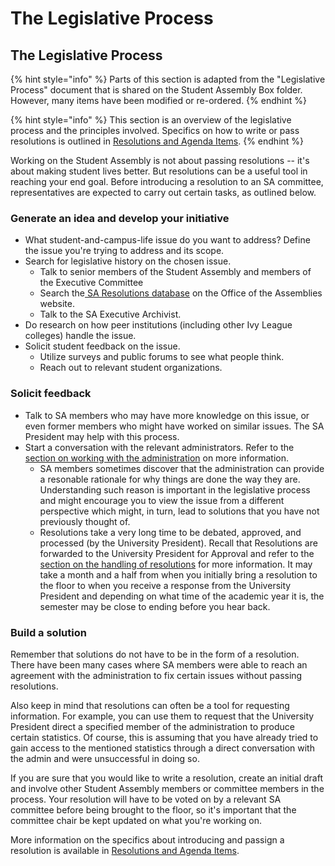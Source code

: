 # The Legislative Process

## The Legislative Process

{% hint style="info" %}
Parts of this section is adapted from the "Legislative Process" document that is shared on the Student Assembly Box folder. However, many items have been modified or re-ordered.
{% endhint %}

{% hint style="info" %}
This section is an overview of the legislative process and the principles involved. Specifics on how to write or pass resolutions is outlined in [Resolutions and Agenda Items](resolutions-and-agenda-items.md).
{% endhint %}

Working on the Student Assembly is not about passing resolutions -- it's about making student lives better. But resolutions can be a useful tool in reaching your end goal.  Before introducing a resolution to an SA committee, representatives are expected to carry out certain tasks, as outlined below. 

### Generate an idea and develop your initiative

* What student-and-campus-life issue do you want to address? Define the issue you're trying to address and its scope.
* Search for legislative history on the chosen issue.
  * Talk to senior members of the Student Assembly and members of the Executive Committee
  * Search the[ SA Resolutions database](https://assembly.cornell.edu/resolutions?field_assembly_name_target_id=7) on the Office of the Assemblies website.
  * Talk to the SA Executive Archivist.
* Do research on how peer institutions \(including other Ivy League colleges\) handle the issue.
* Solicit student feedback on the issue.
  * Utilize surveys and public forums to see what people think.
  * Reach out to relevant student organizations.

### Solicit feedback

* Talk to SA members who may have more knowledge on this issue, or even former members who might have worked on similar issues. The SA President may help with this process.
* Start a conversation with the relevant administrators. Refer to the [section on working with the administration](../assembly-operations/working-with-the-administration.md) on more information.
  * SA members sometimes discover that the administration can provide a resonable rationale for why things are done the way they are. Understanding such reason is important in the legislative process and might encourage you to view the issue from a different perspective which might, in turn, lead to solutions that you have not previously thought of.
  * Resolutions take a very long time to be debated, approved, and processed \(by the University President\). Recall that Resolutions are forwarded to the University President for Approval and refer to the [section on the handling of resolutions](resolutions-and-agenda-items.md) for more information. It may take a month and a half from when you initially bring a resolution to the floor to when you receive a response from the University President and depending on what time of the academic year it is, the semester may be close to ending before you hear back.

### Build a solution

Remember that solutions do not have to be in the form of a resolution. There have been many cases where SA members were able to reach an agreement with the administration to fix certain issues without passing resolutions.

Also keep in mind that resolutions can often be a tool for requesting information. For example, you can use them to request that the University President direct a specified member of the administration to produce certain statistics. Of course, this is assuming that you have already tried to gain access to the mentioned statistics through a direct conversation with the admin and were unsuccessful in doing so.

If you are sure that you would like to write a resolution, create an initial draft and involve other Student Assembly members or committee members in the process. Your resolution will have to be voted on by a relevant SA committee before being brought to the floor, so it's important that the committee chair be kept updated on what you're working on.

More information on the specifics about introducing and passign a resolution is available in [Resolutions and Agenda Items](resolutions-and-agenda-items.md).

